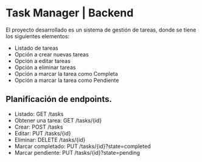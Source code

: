 # Task Manager | Backend
El proyecto desarrollado es un sistema de gestión de tareas, donde se tiene los siguientes elementos:
- Listado de tareas
- Opción a crear nuevas tareas
- Opción a editar tareas
- Opción a eliminar tareas
- Opción a marcar la tarea como Completa
- Opción a marcar la tarea como Pendiente

## Planificación de endpoints.
- Listado: GET /tasks
- Obtener una tarea: GET /tasks/{id}
- Crear: POST /tasks
- Editar: PUT /tasks/{id}
- Eliminar: DELETE /tasks/{id} 
- Marcar completado:  PUT /tasks/{id}?state=completed
- Marcar pendiente: PUT /tasks/{id}?state=pending
    
